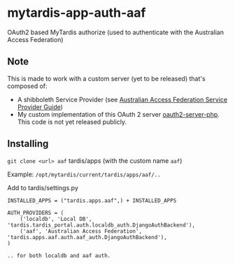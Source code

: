 mytardis-app-auth-aaf
=====================

OAuth2 based MyTardis authorize (used to authenticate with the Australian Access Federation)

## Note
This is made to work with a custom server (yet to be released) that's composed of:
* A shibboleth Service Provider (see [Australian Access Federation Service Provider Guide](http://wiki.aaf.edu.au/tech-info/sp-install-guide))
* My custom implementation of this OAuth 2 server [oauth2-server-php](https://github.com/bshaffer/oauth2-server-php). This code is not yet released publicly.

## Installing

`git clone <url> aaf` tardis/apps (with the custom name `aaf`)

Example: `/opt/mytardis/current/tardis/apps/aaf/..`

Add to tardis/settings.py
```
INSTALLED_APPS = ("tardis.apps.aaf",) + INSTALLED_APPS

AUTH_PROVIDERS = (
    ('localdb', 'Local DB', 'tardis.tardis_portal.auth.localdb_auth.DjangoAuthBackend'),
    ('aaf', 'Australian Access Federation', 'tardis.apps.aaf.auth.aaf_auth.DjangoAuthBackend'),
)

.. for both localdb and aaf auth.
